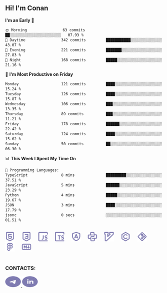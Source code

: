 ## Hi! I'm Conan

<!--START_SECTION:waka-->
**I'm an Early 🐤** 

```text
🌞 Morning                63 commits          ██░░░░░░░░░░░░░░░░░░░░░░░   07.93 % 
🌆 Daytime                342 commits         ███████████░░░░░░░░░░░░░░   43.07 % 
🌃 Evening                221 commits         ███████░░░░░░░░░░░░░░░░░░   27.83 % 
🌙 Night                  168 commits         █████░░░░░░░░░░░░░░░░░░░░   21.16 % 
```
📅 **I'm Most Productive on Friday** 

```text
Monday                   121 commits         ████░░░░░░░░░░░░░░░░░░░░░   15.24 % 
Tuesday                  126 commits         ████░░░░░░░░░░░░░░░░░░░░░   15.87 % 
Wednesday                106 commits         ███░░░░░░░░░░░░░░░░░░░░░░   13.35 % 
Thursday                 89 commits          ███░░░░░░░░░░░░░░░░░░░░░░   11.21 % 
Friday                   178 commits         ██████░░░░░░░░░░░░░░░░░░░   22.42 % 
Saturday                 124 commits         ████░░░░░░░░░░░░░░░░░░░░░   15.62 % 
Sunday                   50 commits          ██░░░░░░░░░░░░░░░░░░░░░░░   06.30 % 
```


📊 **This Week I Spent My Time On** 

```text
💬 Programming Languages: 
TypeScript               8 mins              █████████░░░░░░░░░░░░░░░░   37.51 % 
JavaScript               5 mins              ██████░░░░░░░░░░░░░░░░░░░   23.29 % 
Python                   4 mins              █████░░░░░░░░░░░░░░░░░░░░   19.67 % 
JSON                     3 mins              ████░░░░░░░░░░░░░░░░░░░░░   17.79 % 
jsonc                    0 secs              ░░░░░░░░░░░░░░░░░░░░░░░░░   01.51 % 
```


<!--END_SECTION:waka-->


<br>

<div align="left">
  <img src="icons/skills/html.svg" height="30" alt="html5"/>
  <img width="15"/>
  <img src="icons/skills/css.svg" height="30" alt="css"/>
    <img width="15"/>
  <img src="icons/skills/javascript.svg" height="30" alt="javascript"/>
  <img width="15"/>
  <img src="icons/skills/typescript.svg" height="30" alt="typescript"/>
  <img width="15"/>
  <img src="icons/skills/angular.svg" height="30" alt="angular"/>
  <img width="15"/>
  <img src="icons/skills/python.svg" height="30" alt="python"/>
  <img width="15"/>
  <img src="icons/skills/vim.svg" height="30" alt="vim"  />
  <img width="15"/>
  <img src="icons/skills/c.svg" height="30" alt="c"/>
  <img width="15"/>
  <img src="icons/skills/git.svg" height="30" alt="git"/>
  <img width="15"/>
  <img src="icons/skills/figma.svg" height="30" alt="figma"/>
  <img width="15"/>
  <img src="icons/skills/markdown.svg" height="30" alt="markdown"/>
</div>

<br>


### CONTACTS:

<div align="left">
  <a href="https://t.me/gkkconan">
    <img src="icons/contacts/telegram.svg" width="50" height="35" alt="telegram"/>
  </a>
  <a href="https://www.linkedin.com/in/gkkconan">
    <img src="icons/contacts/linkedin.svg" width="50" height="35" alt="linkedin"/>
  </a>
</div>
